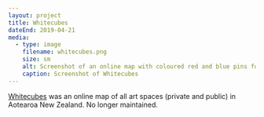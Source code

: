 ```yaml
---
layout: project
title: Whitecubes
dateEnd: 2019-04-21
media:
  - type: image
    filename: whitecubes.png
    size: sm
    alt: Screenshot of an online map with coloured red and blue pins for where art galleries are located
    caption: Screenshot of Whitecubes
---
```


[Whitecubes](https://whiecubes.vercel.app) was an online map of all art spaces (private and public) in Aotearoa New Zealand. No longer maintained.
